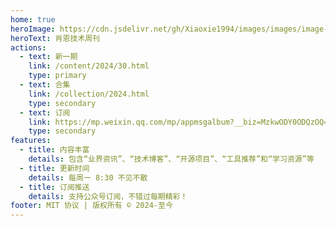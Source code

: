 ```yaml
---
home: true
heroImage: https://cdn.jsdelivr.net/gh/Xiaoxie1994/images/images/image-sjql.png
heroText: 肖恩技术周刊
actions:
  - text: 新一期
    link: /content/2024/30.html
    type: primary
  - text: 合集
    link: /collection/2024.html
    type: secondary 
  - text: 订阅
    link: https://mp.weixin.qq.com/mp/appmsgalbum?__biz=MzkwODY0ODQzOQ==&action=getalbum&album_id=3492416248238096386#wechat_redirect
    type: secondary
features:
  - title: 内容丰富
    details: 包含“业界资讯”、“技术博客”、“开源项目”、“工具推荐”和“学习资源”等
  - title: 更新时间
    details: 每周一 8:30 不见不散
  - title: 订阅推送
    details: 支持公众号订阅，不错过每期精彩！
footer: MIT 协议 | 版权所有 © 2024-至今
---
```

